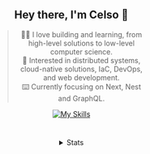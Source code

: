 <div align="center">

## Hey there, I'm Celso 🙂

<div style="max-width: 300px; ">

> 🧙‍♂️ I love building and learning, from high-level solutions to low-level computer science.<br>
> 🦉 Interested in distributed systems, cloud-native solutions, IaC, DevOps, and web development.<br>
> ⌨️ Currently focusing on Next, Nest and GraphQL.<br>

[![My Skills](https://skillicons.dev/icons?i=next,nest,graphql)](https://skillicons.dev)

</div>


#

<details align="center">
<summary>Stats</summary>

<cr/>

<p style="text-align: center;">
<!--START_SECTION:waka-->

```txt
From: 20 November 2023 - To: 20 December 2023

Markdown      44 hrs 7 mins   ███████▓░░░░░░░░░░░░░░░░░   30.16 %
TypeScript    35 hrs 56 mins  ██████░░░░░░░░░░░░░░░░░░░   24.57 %
Go            17 hrs 10 mins  ███░░░░░░░░░░░░░░░░░░░░░░   11.75 %
YAML          9 hrs 36 mins   █▓░░░░░░░░░░░░░░░░░░░░░░░   06.57 %
Lua           8 hrs 18 mins   █▒░░░░░░░░░░░░░░░░░░░░░░░   05.68 %
```

<!--END_SECTION:waka-->
</p>
  
<div>

<img src="http://github-readme-stats.vercel.app/api/top-langs/?username=celsobenedetti&layout=compact&custom_title=Languages&include_all_commits=true&count_private=true&langs_count=6&theme=transparent&bg_color=00000000" height="180em"/>
<img src="https://streak-stats.demolab.com?user=celsobenedetti&theme=transparent" height="180rem"/>

</div>

#

<a href="https://wakatime.com/@8a52c0fd-ec78-403a-81d0-07c674c564b3" title="Time coded since Jan 17 2022">
<img src="https://wakatime.com/badge/user/8a52c0fd-ec78-403a-81d0-07c674c564b3.svg" alt="Wakatime 2022" title="Time coded since Jan 17 2022" />
</a>

</details>

</div>
